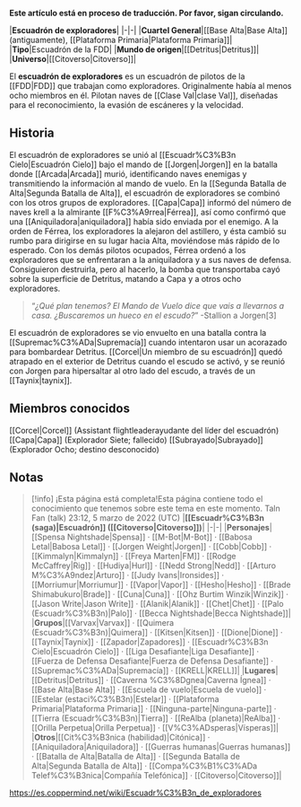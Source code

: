 **Este artículo está en proceso de traducción. Por favor, sigan circulando.**


|**Escuadrón de exploradores**|
|-|-|
|**Cuartel General**|[[Base Alta\|Base Alta]] (antiguamente), [[Plataforma Primaria\|Plataforma Primaria]]|
|**Tipo**|Escuadrón de la FDD|
|**Mundo de origen**|[[Detritus\|Detritus]]|
|**Universo**|[[Citoverso\|Citoverso]]|

El **escuadrón de exploradores** es un escuadrón de pilotos de la [[FDD\|FDD]] que trabajan como exploradores. Originalmente había al menos ocho miembros en él. Pilotan naves de [[Clase Val\|clase Val]], diseñadas para el reconocimiento, la evasión de escáneres y la velocidad.

## Historia
El escuadrón de exploradores se unió al [[Escuadr%C3%B3n Cielo\|Escuadrón Cielo]] bajo el mando de [[Jorgen\|Jorgen]] en la batalla donde [[Arcada\|Arcada]] murió, identificando naves enemigas y transmitiendo la información al mando de vuelo.
En la [[Segunda Batalla de Alta\|Segunda Batalla de Alta]], el escuadrón de exploradores se combinó con los otros grupos de exploradores. [[Capa\|Capa]] informó del número de naves krell a la almirante [[F%C3%A9rrea\|Férrea]], así como confirmó que una [[Aniquiladora\|aniquiladora]] había sido enviada por el enemigo. A la orden de Férrea, los exploradores la alejaron del astillero, y ésta cambió su rumbo para dirigirse en su lugar hacia Alta, moviéndose más rápido de lo esperado. Con los demás pilotos ocupados, Férrea ordenó a los exploradores que se enfrentaran a la aniquiladora y a sus naves de defensa. Consiguieron destruirla, pero al hacerlo, la bomba que transportaba cayó sobre la superficie de Detritus, matando a Capa y a otros ocho exploradores.

>“*¿Qué plan tenemos? El Mando de Vuelo dice que vais a llevarnos a casa. ¿Buscaremos un hueco en el escudo?*”
\-Stallion a Jorgen[3]

El escuadrón de exploradores se vio envuelto en una batalla contra la [[Supremac%C3%ADa\|Supremacía]] cuando intentaron usar un acorazado para bombardear Detritus. [[Corcel\|Un miembro de su escuadrón]] quedó atrapado en el exterior de Detritus cuando el escudo se activó, y se reunió con Jorgen para hipersaltar al otro lado del escudo, a través de un [[Taynix\|taynix]].

## Miembros conocidos
[[Corcel\|Corcel]] (Assistant flightleaderayudante del líder del escuadrón)
[[Capa\|Capa]] (Explorador Siete; fallecido)
[[Subrayado\|Subrayado]] (Explorador Ocho; destino desconocido)
## Notas

> [!info] ¡Esta página está completa!Esta página contiene todo el conocimiento que tenemos sobre este tema en este momento.
Taln Fan (talk) 23:12, 5 marzo de 2022 (UTC)
|**[[Escuadr%C3%B3n (saga)\|Escuadrón]] ([[Citoverso\|Citoverso]])**|
|-|-|
|**Personajes**|[[Spensa Nightshade\|Spensa]] · [[M-Bot\|M-Bot]] · [[Babosa Letal\|Babosa Letal]] · [[Jorgen Weight\|Jorgen]] · [[Cobb\|Cobb]] · [[Kimmalyn\|Kimmalyn]] · [[Freya Marten\|FM]] · [[Rodge McCaffrey\|Rig]] · [[Hudiya\|Hurl]] · [[Nedd Strong\|Nedd]] · [[Arturo M%C3%A9ndez\|Arturo]] · [[Judy Ivans\|Ironsides]] · [[Morriumur\|Morriumur]] · [[Vapor\|Vapor]] · [[Hesho\|Hesho]] · [[Brade Shimabukuro\|Brade]] · [[Cuna\|Cuna]] · [[Ohz Burtim Winzik\|Winzik]] · [[Jason Write\|Jason Write]] · [[Alanik\|Alanik]] · [[Chet\|Chet]] · [[Palo (Escuadr%C3%B3n)\|Palo]] · [[Becca Nightshade\|Becca Nightshade]]|
|**Grupos**|[[Varvax\|Varvax]] · [[Quimera (Escuadr%C3%B3n)\|Quimera]] · [[Kitsen\|Kitsen]] · [[Dione\|Dione]] · [[Taynix\|Taynix]] · [[Zapador\|Zapadores]] · [[Escuadr%C3%B3n Cielo\|Escuadrón Cielo]] · [[Liga Desafiante\|Liga Desafiante]] · [[Fuerza de Defensa Desafiante\|Fuerza de Defensa Desafiante]] · [[Supremac%C3%ADa\|Supremacía]] · [[KRELL\|KRELL]]|
|**Lugares**|[[Detritus\|Detritus]] · [[Caverna %C3%8Dgnea\|Caverna Ígnea]] · [[Base Alta\|Base Alta]] · [[Escuela de vuelo\|Escuela de vuelo]] · [[Estelar (estaci%C3%B3n)\|Estelar]] · [[Plataforma Primaria\|Plataforma Primaria]] · [[Ninguna-parte\|Ninguna-parte]] · [[Tierra (Escuadr%C3%B3n)\|Tierra]] · [[ReAlba (planeta)\|ReAlba]] · [[Orilla Perpetua\|Orilla Perpetua]] · [[V%C3%ADsperas\|Vísperas]]|
|**Otros**|[[Cit%C3%B3nica (habilidad)\|Citónica]] · [[Aniquiladora\|Aniquiladora]] · [[Guerras humanas\|Guerras humanas]] · [[Batalla de Alta\|Batalla de Alta]] · [[Segunda Batalla de Alta\|Segunda Batalla de Alta]] · [[Compa%C3%B1%C3%ADa Telef%C3%B3nica\|Compañía Telefónica]] · [[Citoverso\|Citoverso]]|



https://es.coppermind.net/wiki/Escuadr%C3%B3n_de_exploradores